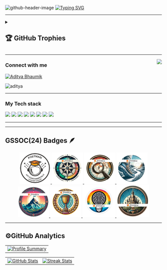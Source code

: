 


![github-header-image](https://github.com/user-attachments/assets/8a1f4da8-5970-4cd2-9077-185041920c7f)
<a href="https://git.io/typing-svg"><img src="https://readme-typing-svg.herokuapp.com?font=Fira+Code&weight=900&size=25&duration=3000&pause=1000&color=11F791&background=3BFFFD00&vCenter=true&lines=+I+am+a+passionate+learner+;Web+developer;Machine+learning+engineer;Learning+new+skills+everyday" alt="Typing SVG" /></a>

----------------------------------
<details>
<summary><h2>🏆 GitHub Trophies</h2></summary><br>

![](https://github-profile-trophy.vercel.app/?username=aditya-bhaumik&theme=radical&no-frame=true&no-bg=true&margin-w=4)

</details>




---------------------------
<img align="right" src="https://media4.giphy.com/media/qgQUggAC3Pfv687qPC/giphy.gif">

### Connect with me 
<p align="left">
<a href="https://www.linkedin.com/in/aditya-bhaumik-62b6b2220/" target="blank"><img align="center" src="https://img.shields.io/badge/LinkedIn-0077B5?style=for-the-badge&logo=linkedin&logoColor=white" alt="Aditya Bhaumik"  /></a>
</p>
<p align="left"> <img src="https://komarev.com/ghpvc/?username=aditya-bhaumik&label=Profile%20views&color=lightgrey&style=plastic" alt="aditya" /> </p>
<hr>

### My Tech stack
<img src = "https://img.shields.io/badge/-HTML5-E34F26?style=flat&logo=html5&logoColor=white"> <img src = "https://img.shields.io/badge/-CSS3-1572B6?style=flat&logo=css3&logoColor=white">
<img src="https://img.shields.io/badge/-Bootstrap-563D7C?style=flat&logo=bootstrap&logoColor=white">
<img src="https://img.shields.io/badge/-JavaScript-eed718?style=flat&logo=javascript&logoColor=ffffff">
<img src="https://img.shields.io/badge/-MySQL-F29111?style=flat&logo=mysql&logoColor=FFFFFF">
<img src="https://img.shields.io/badge/Python-14354C?style=for-the-badge&logo=python&logoColor=white" height="20">
<img src="https://img.shields.io/badge/Colab-F9AB00?style=for-the-badge&logo=googlecolab&color=525252" width="70">
<img src="https://img.shields.io/badge/Canva-%2300C4CC.svg?&style=for-the-badge&logo=Canva&logoColor=white" width="70">
<hr>

---------------------------------

## GSSOC(24) Badges 🪶
<div style='display:flex; align-items:center; gap: 10px;' align='center'><a href="https://gssoc.girlscript.tech/leaderboard">
<img src="https://raw.githubusercontent.com/girlscript/gssoc-website-new/main/public/badges/postman.png" width="100px" height="100px" />
  <img src="https://github.com/girlscript/gssoc-website-new/blob/main/public/badges/1.png" width="100px" height="100px" />
  <img src="https://github.com/girlscript/gssoc-website-new/blob/main/public/badges/2.png" width="100px" height="100px" />
  <img src="https://github.com/girlscript/gssoc-website-new/blob/main/public/badges/3.png" width="100px" height="100px" />
  <img src="https://github.com/girlscript/gssoc-website-new/blob/main/public/badges/4.png" width="100px" height="100px" />
  <img src="https://github.com/girlscript/gssoc-website-new/blob/main/public/badges/5.png" width="100px" height="100px" />
  <img src="https://github.com/girlscript/gssoc-website-new/blob/main/public/badges/6.png" width="105px" height="105px" />
  <img src="https://github.com/girlscript/gssoc-website-new/blob/main/public/badges/7.png" width="105px" height="105px" />
</a>
</div>

---------------------------------


<h2>⚙️GitHub Analytics</h2>

<a href="https://github.com/aditya-bhaumik">
<table width="100%" align="center">
<tr>
<td>
<img width="600em" src="http://github-profile-summary-cards.vercel.app/api/cards/profile-details?username=aditya-bhaumik&theme=radical" alt="Profile Summary">
</td>
</tr>
</table>
<table width="100%" align="center">
<tr>
<td>
  <img width="400em" src="https://github-readme-stats.vercel.app/api?username=aditya-bhaumik&show_icons=true&locale=en&theme=radical" alt="GitHub Stats"/>
</td>
<td>
  <img width="420em" src="https://github-readme-streak-stats.herokuapp.com/?user=aditya-bhaumik&theme=radical" alt="Streak Stats"/>
</td>
</tr>
</table>
<br>



